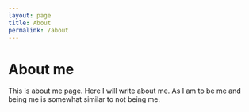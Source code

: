 ```yaml
---
layout: page
title: About
permalink: /about
---
```


# About me

This is about me page. Here I will write about me. As I am to be me and being me is somewhat similar to not being me.
